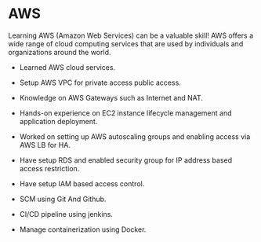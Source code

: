 # AWS

Learning AWS (Amazon Web Services) can be a valuable skill! AWS offers a wide range of cloud computing services that are used by individuals and organizations around the world.

* Learned AWS cloud services.

* Setup AWS VPC for private access public access.

* Knowledge on AWS Gateways such as Internet and NAT.

* Hands-on experience on EC2 instance lifecycle management and application deployment.

* Worked on setting up AWS autoscaling groups and enabling access via AWS LB for HA.

* Have setup RDS and enabled security group for IP address based access restriction.

* Have setup IAM based access control.

* SCM using Git And Github.

* CI/CD pipeline using jenkins.

* Manage containerization using Docker.
